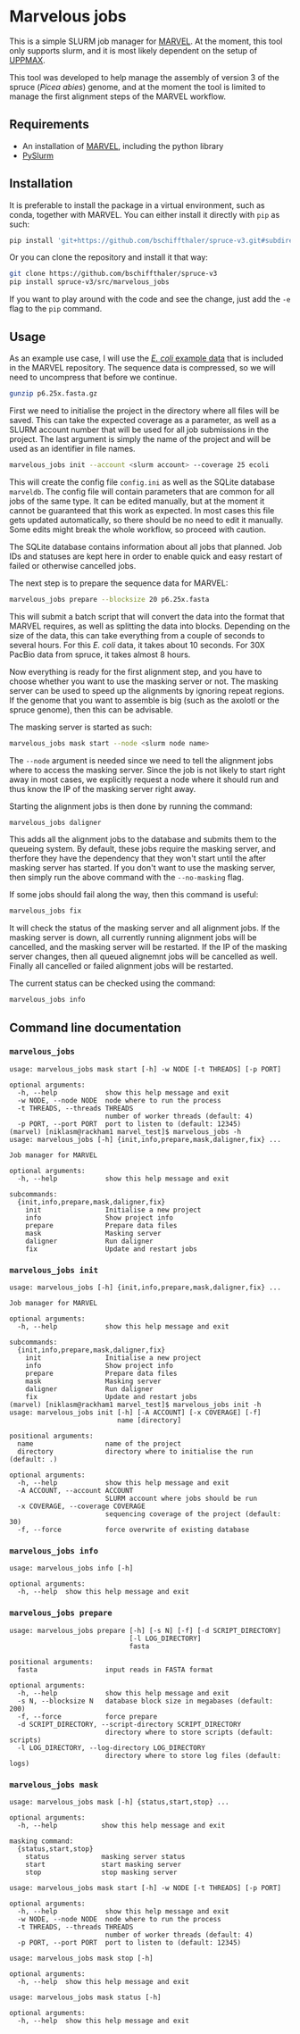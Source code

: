 # Marvelous jobs

This is a simple SLURM job manager for [MARVEL](https://github.com/schloi/MARVEL).
At the moment, this tool only supports slurm, and it is most likely dependent on the setup of [UPPMAX](https://uppmax.uu.se).

This tool was developed to help manage the assembly of version 3 of the spruce (*Picea abies*) genome, and at the moment the tool is limited to manage the first alignment steps of the MARVEL workflow.

## Requirements

- An installation of [MARVEL](https://github.com/schloi/MARVEL), including the python library
- [PySlurm](https://github.com/PySlurm/pyslurm)

## Installation

It is preferable to install the package in a virtual environment, such as conda, together with MARVEL.
You can either install it directly with `pip` as such:

```sh
pip install 'git+https://github.com/bschiffthaler/spruce-v3.git#subdirectory=src/marvelous_jobs'
```

Or you can clone the repository and install it that way:

```sh
git clone https://github.com/bschiffthaler/spruce-v3
pip install spruce-v3/src/marvelous_jobs
```

If you want to play around with the code and see the change, just add the `-e` flag to the `pip` command.

## Usage

As an example use case, I will use the [*E. coli* example data](https://github.com/schloi/MARVEL/tree/master/examples/e.coli_pacbio) that is included in the MARVEL repository. The sequence data is compressed, so we will need to uncompress that before we continue.

```sh
gunzip p6.25x.fasta.gz
```

First we need to initialise the project in the directory where all files will be saved.
This can take the expected coverage as a parameter, as well as a SLURM account number that will be used for all job submissions in the project.
The last argument is simply the name of the project and will be used as an identifier in file names.

```sh
marvelous_jobs init --account <slurm account> --coverage 25 ecoli
```

This will create the config file `config.ini` as well as the SQLite database `marveldb`.
The config file will contain parameters that are common for all jobs of the same type.
It can be edited manually, but at the moment it cannot be guaranteed that this work as expected.
In most cases this file gets updated automatically, so there should be no need to edit it manually.
Some edits might break the whole workflow, so proceed with caution.

The SQLite database contains information about all jobs that planned.
Job IDs and statuses are kept here in order to enable quick and easy restart of failed or otherwise cancelled jobs.

The next step is to prepare the sequence data for MARVEL:

```sh
marvelous_jobs prepare --blocksize 20 p6.25x.fasta
```

This will submit a batch script that will convert the data into the format that MARVEL requires, as well as splitting the data into blocks.
Depending on the size of the data, this can take everything from a couple of seconds to several hours.
For this *E. coli* data, it takes about 10 seconds.
For 30X PacBio data from spruce, it takes almost 8 hours.

Now everything is ready for the first alignment step, and you have to choose whether you want to use the masking server or not.
The masking server can be used to speed up the alignments by ignoring repeat regions.
If the genome that you want to assemble is big (such as the axolotl or the spruce genome), then this can be advisable.

The masking server is started as such:

```sh
marvelous_jobs mask start --node <slurm node name>
```

The `--node` argument is needed since we need to tell the alignment jobs where to access the masking server.
Since the job is not likely to start right away in most cases, we explicitly request a node where it should run and thus know the IP of the masking server right away.

Starting the alignment jobs is then done by running the command:

```sh
marvelous_jobs daligner
```

This adds all the alignment jobs to the database and submits them to the queueing system.
By default, these jobs require the masking server, and therfore they have the dependency that they won't start until the after masking server has started.
If you don't want to use the masking server, then simply run the above command with the `--no-masking` flag.

If some jobs should fail along the way, then this command is useful:

```sh
marvelous_jobs fix
```

It will check the status of the masking server and all alignment jobs.
If the masking server is down, all currently running alignment jobs will be cancelled, and the masking server will be restarted.
If the IP of the masking server changes, then all queued alignemnt jobs will be cancelled as well.
Finally all cancelled or failed alignment jobs will be restarted.

The current status can be checked using the command:

```sh
marvelous_jobs info
```

## Command line documentation

### `marvelous_jobs`

```
usage: marvelous_jobs mask start [-h] -w NODE [-t THREADS] [-p PORT]

optional arguments:
  -h, --help            show this help message and exit
  -w NODE, --node NODE  node where to run the process
  -t THREADS, --threads THREADS
                        number of worker threads (default: 4)
  -p PORT, --port PORT  port to listen to (default: 12345)
(marvel) [niklasm@rackham1 marvel_test]$ marvelous_jobs -h
usage: marvelous_jobs [-h] {init,info,prepare,mask,daligner,fix} ...

Job manager for MARVEL

optional arguments:
  -h, --help            show this help message and exit

subcommands:
  {init,info,prepare,mask,daligner,fix}
    init                Initialise a new project
    info                Show project info
    prepare             Prepare data files
    mask                Masking server
    daligner            Run daligner
    fix                 Update and restart jobs
```

### `marvelous_jobs init`

```
usage: marvelous_jobs [-h] {init,info,prepare,mask,daligner,fix} ...

Job manager for MARVEL

optional arguments:
  -h, --help            show this help message and exit

subcommands:
  {init,info,prepare,mask,daligner,fix}
    init                Initialise a new project
    info                Show project info
    prepare             Prepare data files
    mask                Masking server
    daligner            Run daligner
    fix                 Update and restart jobs
(marvel) [niklasm@rackham1 marvel_test]$ marvelous_jobs init -h
usage: marvelous_jobs init [-h] [-A ACCOUNT] [-x COVERAGE] [-f]
                           name [directory]

positional arguments:
  name                  name of the project
  directory             directory where to initialise the run (default: .)

optional arguments:
  -h, --help            show this help message and exit
  -A ACCOUNT, --account ACCOUNT
                        SLURM account where jobs should be run
  -x COVERAGE, --coverage COVERAGE
                        sequencing coverage of the project (default: 30)
  -f, --force           force overwrite of existing database
```

### `marvelous_jobs info`

```
usage: marvelous_jobs info [-h]

optional arguments:
  -h, --help  show this help message and exit
```

### `marvelous_jobs prepare`

```
usage: marvelous_jobs prepare [-h] [-s N] [-f] [-d SCRIPT_DIRECTORY]
                              [-l LOG_DIRECTORY]
                              fasta

positional arguments:
  fasta                 input reads in FASTA format

optional arguments:
  -h, --help            show this help message and exit
  -s N, --blocksize N   database block size in megabases (default: 200)
  -f, --force           force prepare
  -d SCRIPT_DIRECTORY, --script-directory SCRIPT_DIRECTORY
                        directory where to store scripts (default: scripts)
  -l LOG_DIRECTORY, --log-directory LOG_DIRECTORY
                        directory where to store log files (default: logs)
```

### `marvelous_jobs mask`

```
usage: marvelous_jobs mask [-h] {status,start,stop} ...

optional arguments:
  -h, --help           show this help message and exit

masking command:
  {status,start,stop}
    status             masking server status
    start              start masking server
    stop               stop masking server
```

```
usage: marvelous_jobs mask start [-h] -w NODE [-t THREADS] [-p PORT]

optional arguments:
  -h, --help            show this help message and exit
  -w NODE, --node NODE  node where to run the process
  -t THREADS, --threads THREADS
                        number of worker threads (default: 4)
  -p PORT, --port PORT  port to listen to (default: 12345)
```

```
usage: marvelous_jobs mask stop [-h]

optional arguments:
  -h, --help  show this help message and exit
```

```
usage: marvelous_jobs mask status [-h]

optional arguments:
  -h, --help  show this help message and exit
```

